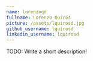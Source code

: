 ```yaml
---
name: lorenzoqd
fullname: Lorenzo Quirós
picture: /assets/lquirosd.jpg
github_username: lquirosd
linkedin_username: lquirosd
---
```


TODO: Write a short description!
